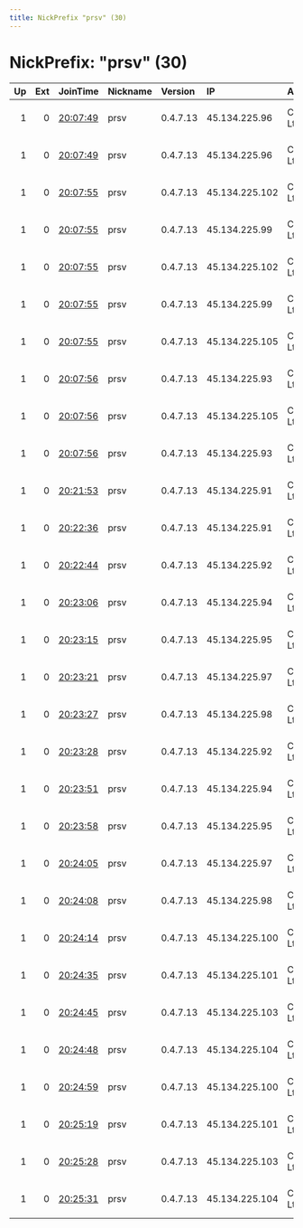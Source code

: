 ```yaml
---
title: NickPrefix "prsv" (30)
---
```


# NickPrefix: "prsv" (30)

|   Up |   Ext | JoinTime                                                                                              | Nickname   | Version   | IP             | AS               | CC   |   ORp |   Dirp | OS    | Contact                            |   eFamMembers |
|-----:|------:|:------------------------------------------------------------------------------------------------------|:-----------|:----------|:---------------|:-----------------|:-----|------:|-------:|:------|:-----------------------------------|--------------:|
|    1 |     0 | [20:07:49](https://nusenu.github.io/OrNetStats/w/relay/0797E4D7D49529C32FCAC20A2351195FAE3E2384.html) | prsv       | 0.4.7.13  | 45.134.225.96  | ColocationX Ltd. | nl   |  9000 |      0 | BSD   | email:admin prsv.ch url:https://pr |           106 |
|    1 |     0 | [20:07:49](https://nusenu.github.io/OrNetStats/w/relay/24AB72B38C576E8228ED286906CB83A28FF9239D.html) | prsv       | 0.4.7.13  | 45.134.225.96  | ColocationX Ltd. | nl   |  9100 |      0 | BSD   | email:admin prsv.ch url:https://pr |           106 |
|    1 |     0 | [20:07:55](https://nusenu.github.io/OrNetStats/w/relay/2ACC96CA691D075FE123D1AC06F1428E17DD1A08.html) | prsv       | 0.4.7.13  | 45.134.225.102 | ColocationX Ltd. | nl   |  9000 |      0 | BSD   | email:admin prsv.ch url:https://pr |           106 |
|    1 |     0 | [20:07:55](https://nusenu.github.io/OrNetStats/w/relay/468C9F4F6AA9827539D4632EA477D046681A443F.html) | prsv       | 0.4.7.13  | 45.134.225.99  | ColocationX Ltd. | nl   |  9000 |      0 | BSD   | email:admin prsv.ch url:https://pr |           106 |
|    1 |     0 | [20:07:55](https://nusenu.github.io/OrNetStats/w/relay/88DF039D2139C242C91337806175C49DFF707D28.html) | prsv       | 0.4.7.13  | 45.134.225.102 | ColocationX Ltd. | nl   |  9100 |      0 | BSD   | email:admin prsv.ch url:https://pr |           106 |
|    1 |     0 | [20:07:55](https://nusenu.github.io/OrNetStats/w/relay/AB98EA403E46687FEF76168E11F17F1C8126CF33.html) | prsv       | 0.4.7.13  | 45.134.225.99  | ColocationX Ltd. | nl   |  9100 |      0 | BSD   | email:admin prsv.ch url:https://pr |           106 |
|    1 |     0 | [20:07:55](https://nusenu.github.io/OrNetStats/w/relay/DFE6D7053674235CAABD41E91C3136CC2BAC0682.html) | prsv       | 0.4.7.13  | 45.134.225.105 | ColocationX Ltd. | nl   |  9000 |      0 | BSD   | email:admin prsv.ch url:https://pr |           106 |
|    1 |     0 | [20:07:56](https://nusenu.github.io/OrNetStats/w/relay/2C1B11E7588F09BBC91126FDD10EE1BE6E6B604E.html) | prsv       | 0.4.7.13  | 45.134.225.93  | ColocationX Ltd. | nl   |  9000 |      0 | BSD   | email:admin prsv.ch url:https://pr |           106 |
|    1 |     0 | [20:07:56](https://nusenu.github.io/OrNetStats/w/relay/3E157B688FF7830DF2A45F88FE8F2D6DB1E8CA64.html) | prsv       | 0.4.7.13  | 45.134.225.105 | ColocationX Ltd. | nl   |  9100 |      0 | BSD   | email:admin prsv.ch url:https://pr |           106 |
|    1 |     0 | [20:07:56](https://nusenu.github.io/OrNetStats/w/relay/7B78F9B4F4CFF3866EDE4198A5F684359BF240F0.html) | prsv       | 0.4.7.13  | 45.134.225.93  | ColocationX Ltd. | nl   |  9100 |      0 | BSD   | email:admin prsv.ch url:https://pr |           106 |
|    1 |     0 | [20:21:53](https://nusenu.github.io/OrNetStats/w/relay/4194DA05F14FB11243FAF9D5F2474F35D4EFD60D.html) | prsv       | 0.4.7.13  | 45.134.225.91  | ColocationX Ltd. | nl   |  9000 |      0 | Linux | email:admin prsv.ch url:https://pr |           106 |
|    1 |     0 | [20:22:36](https://nusenu.github.io/OrNetStats/w/relay/39D66E4CCAAE5B7B995535CC72C81A4A86FD0264.html) | prsv       | 0.4.7.13  | 45.134.225.91  | ColocationX Ltd. | nl   |  9100 |      0 | Linux | email:admin prsv.ch url:https://pr |           106 |
|    1 |     0 | [20:22:44](https://nusenu.github.io/OrNetStats/w/relay/79A2803C737C1B297A4EDF1F10453C7061A41076.html) | prsv       | 0.4.7.13  | 45.134.225.92  | ColocationX Ltd. | nl   |  9000 |      0 | Linux | email:admin prsv.ch url:https://pr |           106 |
|    1 |     0 | [20:23:06](https://nusenu.github.io/OrNetStats/w/relay/2E8227AD51CB31AFDE473DFE5FCA442C3B68CCE6.html) | prsv       | 0.4.7.13  | 45.134.225.94  | ColocationX Ltd. | nl   |  9000 |      0 | Linux | email:admin prsv.ch url:https://pr |           106 |
|    1 |     0 | [20:23:15](https://nusenu.github.io/OrNetStats/w/relay/9B8C4D8A56630AAE95B610A72CC60646AA3CCAFB.html) | prsv       | 0.4.7.13  | 45.134.225.95  | ColocationX Ltd. | nl   |  9000 |      0 | Linux | email:admin prsv.ch url:https://pr |           106 |
|    1 |     0 | [20:23:21](https://nusenu.github.io/OrNetStats/w/relay/309091A8CF98666AA4E02F533F0E404BD9DFA7D9.html) | prsv       | 0.4.7.13  | 45.134.225.97  | ColocationX Ltd. | nl   |  9000 |      0 | Linux | email:admin prsv.ch url:https://pr |           106 |
|    1 |     0 | [20:23:27](https://nusenu.github.io/OrNetStats/w/relay/0A7C0F508406985EA52C958E8139523D128D4AED.html) | prsv       | 0.4.7.13  | 45.134.225.98  | ColocationX Ltd. | nl   |  9000 |      0 | Linux | email:admin prsv.ch url:https://pr |           106 |
|    1 |     0 | [20:23:28](https://nusenu.github.io/OrNetStats/w/relay/20DD22FCBD9945CA69E60C1A92A10F1270428C65.html) | prsv       | 0.4.7.13  | 45.134.225.92  | ColocationX Ltd. | nl   |  9100 |      0 | Linux | email:admin prsv.ch url:https://pr |           106 |
|    1 |     0 | [20:23:51](https://nusenu.github.io/OrNetStats/w/relay/B2133EFE59CC4CA3435D3E5E4EBD726D244BB2F7.html) | prsv       | 0.4.7.13  | 45.134.225.94  | ColocationX Ltd. | nl   |  9100 |      0 | Linux | email:admin prsv.ch url:https://pr |           106 |
|    1 |     0 | [20:23:58](https://nusenu.github.io/OrNetStats/w/relay/06D8F3F601D3B9F32A0DC49AC29650F2F8498E6A.html) | prsv       | 0.4.7.13  | 45.134.225.95  | ColocationX Ltd. | nl   |  9100 |      0 | Linux | email:admin prsv.ch url:https://pr |           106 |
|    1 |     0 | [20:24:05](https://nusenu.github.io/OrNetStats/w/relay/2C5E3F909266B6C448437EC34B524A63A2B1A0E5.html) | prsv       | 0.4.7.13  | 45.134.225.97  | ColocationX Ltd. | nl   |  9100 |      0 | Linux | email:admin prsv.ch url:https://pr |           106 |
|    1 |     0 | [20:24:08](https://nusenu.github.io/OrNetStats/w/relay/F15E8FA13212FF767C725E695ED372FBACCBF73B.html) | prsv       | 0.4.7.13  | 45.134.225.98  | ColocationX Ltd. | nl   |  9100 |      0 | Linux | email:admin prsv.ch url:https://pr |           106 |
|    1 |     0 | [20:24:14](https://nusenu.github.io/OrNetStats/w/relay/1AC0DD5FF7B2E7E41D689EF4419E5434220904E6.html) | prsv       | 0.4.7.13  | 45.134.225.100 | ColocationX Ltd. | nl   |  9000 |      0 | Linux | email:admin prsv.ch url:https://pr |           106 |
|    1 |     0 | [20:24:35](https://nusenu.github.io/OrNetStats/w/relay/F985CE59CD0FF317437C29CF4878F6FB5524BD09.html) | prsv       | 0.4.7.13  | 45.134.225.101 | ColocationX Ltd. | nl   |  9000 |      0 | Linux | email:admin prsv.ch url:https://pr |           106 |
|    1 |     0 | [20:24:45](https://nusenu.github.io/OrNetStats/w/relay/E64198FB13E12D9A120B175514BF2E4DE1AA887E.html) | prsv       | 0.4.7.13  | 45.134.225.103 | ColocationX Ltd. | nl   |  9000 |      0 | Linux | email:admin prsv.ch url:https://pr |           106 |
|    1 |     0 | [20:24:48](https://nusenu.github.io/OrNetStats/w/relay/F1B827270798B0E531417ED845FAF698E065E543.html) | prsv       | 0.4.7.13  | 45.134.225.104 | ColocationX Ltd. | nl   |  9000 |      0 | Linux | email:admin prsv.ch url:https://pr |           106 |
|    1 |     0 | [20:24:59](https://nusenu.github.io/OrNetStats/w/relay/E0899FBA09E2BF7699CCD55212A67C36576CBC68.html) | prsv       | 0.4.7.13  | 45.134.225.100 | ColocationX Ltd. | nl   |  9100 |      0 | Linux | email:admin prsv.ch url:https://pr |           106 |
|    1 |     0 | [20:25:19](https://nusenu.github.io/OrNetStats/w/relay/A9B3D6D74CDCD56C58C47D37A9DB65F790C5BB16.html) | prsv       | 0.4.7.13  | 45.134.225.101 | ColocationX Ltd. | nl   |  9100 |      0 | Linux | email:admin prsv.ch url:https://pr |           106 |
|    1 |     0 | [20:25:28](https://nusenu.github.io/OrNetStats/w/relay/27AB78F68AA9946FB5801E469B690BF65E2E08A8.html) | prsv       | 0.4.7.13  | 45.134.225.103 | ColocationX Ltd. | nl   |  9100 |      0 | Linux | email:admin prsv.ch url:https://pr |           106 |
|    1 |     0 | [20:25:31](https://nusenu.github.io/OrNetStats/w/relay/87F454A64A9769459FC30D2571DA54BFAB81F133.html) | prsv       | 0.4.7.13  | 45.134.225.104 | ColocationX Ltd. | nl   |  9100 |      0 | Linux | email:admin prsv.ch url:https://pr |           106 |
